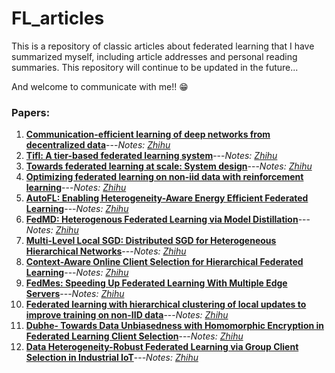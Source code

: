 # FL_articles

This is a repository of classic articles about federated learning that I have summarized myself, including article addresses and personal reading summaries. This repository will continue to be updated in the future...

And welcome to communicate with me!! 😁

### Papers:

1. **[Communication-efficient learning of deep networks from decentralized data](http://proceedings.mlr.press/v54/mcmahan17a/mcmahan17a.pdf)**---*Notes: [Zhihu](https://zhuanlan.zhihu.com/p/445458807)*
2. **[Tifl: A tier-based federated learning system](https://arxiv.org/pdf/2001.09249.pdf?ref=https://githubhelp.com)**---*Notes: [Zhihu](https://zhuanlan.zhihu.com/p/447913988)*
3. **[Towards federated learning at scale: System design](https://proceedings.mlsys.org/paper/2019/file/bd686fd640be98efaae0091fa301e613-Paper.pdf)**---*Notes: [Zhihu](https://zhuanlan.zhihu.com/p/450993635)*
4. **[Optimizing federated learning on non-iid data with reinforcement learning](https://ieeexplore.ieee.org/abstract/document/9155494)**---*Notes: [Zhihu](https://zhuanlan.zhihu.com/p/458716656)*
5. **[AutoFL: Enabling Heterogeneity-Aware Energy Efficient Federated Learning](https://arxiv.org/pdf/2107.08147.pdf)**---*Notes: [Zhihu](https://zhuanlan.zhihu.com/p/458692228)*
6. **[FedMD: Heterogenous Federated Learning via Model Distillation](https://arxiv.org/pdf/1910.03581.pdf)**---*Notes: [Zhihu](https://zhuanlan.zhihu.com/p/461482014)*
7. **[Multi-Level Local SGD: Distributed SGD for Heterogeneous Hierarchical Networks](https://openreview.net/forum?id=C70cp4Cn32)**---*Notes: [Zhihu](https://zhuanlan.zhihu.com/p/482139548)*
8. **[Context-Aware Online Client Selection for Hierarchical Federated Learning](https://arxiv.org/abs/2112.00925)**---*Notes: [Zhihu](https://zhuanlan.zhihu.com/p/497034591)*
9. **[FedMes: Speeding Up Federated Learning With Multiple Edge Servers](https://ieeexplore.ieee.org/abstract/document/9562553)**---*Notes: [Zhihu](https://zhuanlan.zhihu.com/p/482131239)*
10. **[Federated learning with hierarchical clustering of local updates to improve training on non-IID data](https://ieeexplore.ieee.org/abstract/document/9207469)**---*Notes: [Zhihu](https://zhuanlan.zhihu.com/p/544835822)*
11. **[Dubhe- Towards Data Unbiasedness with Homomorphic Encryption in Federated Learning Client Selection](https://dl.acm.org/doi/abs/10.1145/3472456.3473513)**---*Notes: [Zhihu](https://zhuanlan.zhihu.com/p/547384043)*
12. **[Data Heterogeneity-Robust Federated Learning via Group Client Selection in Industrial IoT](https://ieeexplore.ieee.org/abstract/document/9741255)**---*Notes: [Zhihu](https://zhuanlan.zhihu.com/p/554958731)*
